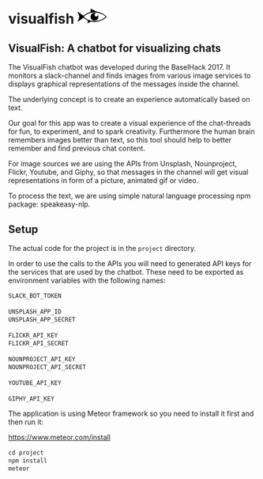# visualfish <img src="/project/public/visualfish.png" width="60">
## VisualFish: A chatbot for visualizing chats
The VisualFish chatbot was developed during the BaselHack 2017.
It monitors a slack-channel and finds images from various image services to displays graphical representations of the messages inside the channel.

The underlying concept is to create an experience automatically based on text.

Our goal for this app was to create a visual experience of the chat-threads for fun, to experiment, and to spark creativity. Furthermore the human brain remembers images better than text, so this tool should help to better remember and find previous chat content.

For image sources we are using the APIs from Unsplash, Nounproject, Flickr, Youtube, and Giphy, so that messages in the channel will get visual representations in form of a picture, animated gif or video.

To process the text, we are using simple natural language processing npm package: speakeasy-nlp.

## Setup
The actual code for the project is in the `project` directory.

In order to use the calls to the APIs you will need to generated API keys for the services that are used by the chatbot. These need to be exported as environment variables with the following names:

```
SLACK_BOT_TOKEN

UNSPLASH_APP_ID
UNSPLASH_APP_SECRET

FLICKR_API_KEY
FLICKR_API_SECRET

NOUNPROJECT_API_KEY
NOUNPROJECT_API_SECRET

YOUTUBE_API_KEY

GIPHY_API_KEY
```

The application is using Meteor framework so you need to install it first and then run it:

https://www.meteor.com/install

```
cd project
npm install
meteor
```
